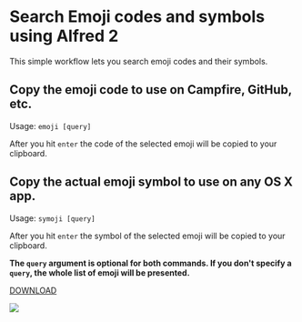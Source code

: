 # Search Emoji codes and symbols using Alfred 2

This simple workflow lets you search emoji codes and their symbols.

## Copy the emoji code to use on Campfire, GitHub, etc.
Usage: `emoji [query]`

After you hit `enter` the code of the selected emoji will be copied to your
clipboard.

## Copy the actual emoji symbol to use on any OS X app.
Usage: `symoji [query]`

After you hit `enter` the symbol of the selected emoji will be copied to your
clipboard.

__The `query` argument is optional for both commands. If you don't specify a `query`,
the whole list of emoji will be presented.__

[DOWNLOAD](http://bit.ly/10Azqx2)

![](http://f.cl.ly/items/3B18383s2O0B2Z0b2g11/Screen%20Shot%202013-12-06%20at%201.06.25%20AM.png)
